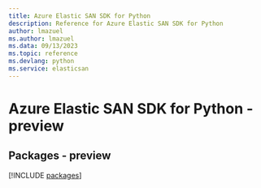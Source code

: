 ```yaml
---
title: Azure Elastic SAN SDK for Python
description: Reference for Azure Elastic SAN SDK for Python
author: lmazuel
ms.author: lmazuel
ms.data: 09/13/2023
ms.topic: reference
ms.devlang: python
ms.service: elasticsan
---
```

# Azure Elastic SAN SDK for Python - preview
## Packages - preview
[!INCLUDE [packages](elastic-san-index.md)]